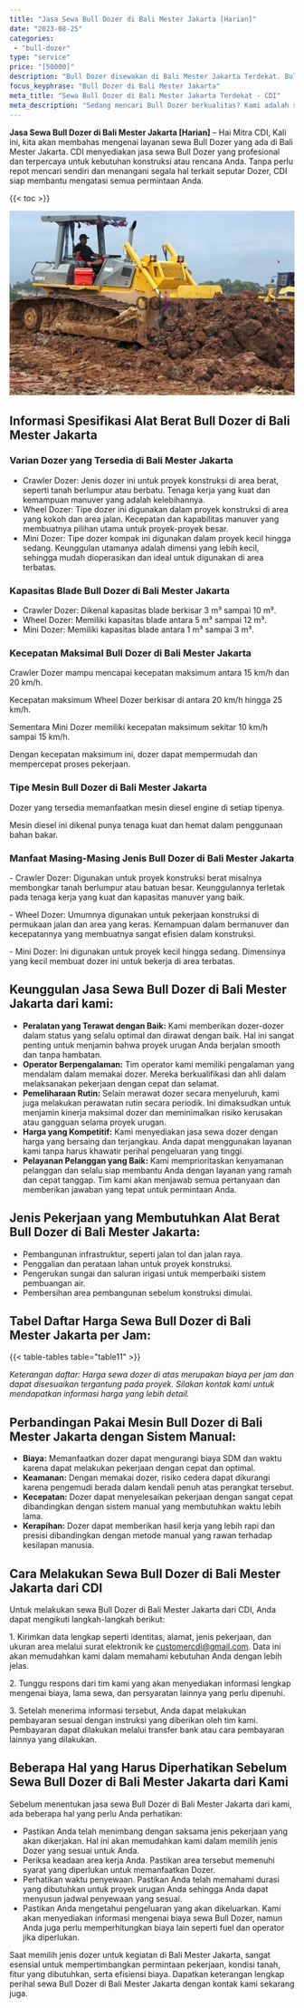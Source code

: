 ```yaml
---
title: "Jasa Sewa Bull Dozer di Bali Mester Jakarta [Harian]"
date: "2023-08-25"
categories:
 - "bull-dozer"
type: "service"
price: "[50000]"
description: "Bull Dozer disewakan di Bali Mester Jakarta Terdekat. Bull Dozer ini menjadi solusi utama dalam proyek pembangunan sebagai peralatan konstruksi powerful dan efisien. Segera konsultasikan kebutuhan Anda."
focus_keyphrase: "Bull Dozer di Bali Mester Jakarta"
meta_title: "Sewa Bull Dozer di Bali Mester Jakarta Terdekat - CDI"
meta_description: "Sedang mencari Bull Dozer berkualitas? Kami adalah solusi tepat dengan solusi optimal. Dapatkan penawaran sekarang."
---
```


**Jasa Sewa Bull Dozer di Bali Mester Jakarta [Harian]** – Hai Mitra CDI, Kali ini, kita akan membahas mengenai layanan sewa Bull Dozer yang ada di Bali Mester Jakarta. CDI menyediakan jasa sewa Bull Dozer yang profesional dan terpercaya untuk kebutuhan konstruksi atau rencana Anda. Tanpa perlu repot mencari sendiri dan menangani segala hal terkait seputar Dozer, CDI siap membantu mengatasi semua permintaan Anda.

{{< toc >}}

![Jasa Sewa Bull Dozer di Bali Mester Jakarta [Harian]](/images/bull-dozer/bull-dozer-09.jpg)

## Informasi Spesifikasi Alat Berat Bull Dozer di Bali Mester Jakarta

### Varian Dozer yang Tersedia di Bali Mester Jakarta

*   Crawler Dozer: Jenis dozer ini untuk proyek konstruksi di area berat, seperti tanah berlumpur atau berbatu. Tenaga kerja yang kuat dan kemampuan manuver yang adalah kelebihannya.
*   Wheel Dozer: Tipe dozer ini digunakan dalam proyek konstruksi di area yang kokoh dan area jalan. Kecepatan dan kapabilitas manuver yang membuatnya pilihan utama untuk proyek-proyek besar.
*   Mini Dozer: Tipe dozer kompak ini digunakan dalam proyek kecil hingga sedang. Keunggulan utamanya adalah dimensi yang lebih kecil, sehingga mudah dioperasikan dan ideal untuk digunakan di area terbatas.

### Kapasitas Blade Bull Dozer di Bali Mester Jakarta

*   Crawler Dozer: Dikenal kapasitas blade berkisar 3 m³ sampai 10 m³.
*   Wheel Dozer: Memiliki kapasitas blade antara 5 m³ sampai 12 m³.
*   Mini Dozer: Memiliki kapasitas blade antara 1 m³ sampai 3 m³.

### Kecepatan Maksimal Bull Dozer di Bali Mester Jakarta

Crawler Dozer mampu mencapai kecepatan maksimum antara 15 km/h dan 20 km/h.

Kecepatan maksimum Wheel Dozer berkisar di antara 20 km/h hingga 25 km/h.

Sementara Mini Dozer memiliki kecepatan maksimum sekitar 10 km/h sampai 15 km/h.

Dengan kecepatan maksimum ini, dozer dapat mempermudah dan mempercepat proses pekerjaan.

### Tipe Mesin Bull Dozer di Bali Mester Jakarta

Dozer yang tersedia memanfaatkan mesin diesel engine di setiap tipenya.

Mesin diesel ini dikenal punya tenaga kuat dan hemat dalam penggunaan bahan bakar.

### Manfaat Masing-Masing Jenis Bull Dozer di Bali Mester Jakarta

\- Crawler Dozer: Digunakan untuk proyek konstruksi berat misalnya membongkar tanah berlumpur atau batuan besar. Keunggulannya terletak pada tenaga kerja yang kuat dan kapasitas manuver yang baik.

\- Wheel Dozer: Umumnya digunakan untuk pekerjaan konstruksi di permukaan jalan dan area yang keras. Kemampuan dalam bermanuver dan kecepatannya yang membuatnya sangat efisien dalam konstruksi.

\- Mini Dozer: Ini digunakan untuk proyek kecil hingga sedang. Dimensinya yang kecil membuat dozer ini untuk bekerja di area terbatas.

## Keunggulan Jasa Sewa Bull Dozer di Bali Mester Jakarta dari kami:

*   **Peralatan yang Terawat dengan Baik:** Kami memberikan dozer-dozer dalam status yang selalu optimal dan dirawat dengan baik. Hal ini sangat penting untuk menjamin bahwa proyek urugan Anda berjalan smooth dan tanpa hambatan.
*   **Operator Berpengalaman:** Tim operator kami memiliki pengalaman yang mendalam dalam memakai dozer. Mereka berkualifikasi dan ahli dalam melaksanakan pekerjaan dengan cepat dan selamat.
*   **Pemeliharaan Rutin:** Selain merawat dozer secara menyeluruh, kami juga melakukan perawatan rutin secara periodik. Ini dimaksudkan untuk menjamin kinerja maksimal dozer dan meminimalkan risiko kerusakan atau gangguan selama proyek urugan.
*   **Harga yang Kompetitif:** Kami menyediakan jasa sewa dozer dengan harga yang bersaing dan terjangkau. Anda dapat menggunakan layanan kami tanpa harus khawatir perihal pengeluaran yang tinggi.
*   **Pelayanan Pelanggan yang Baik:** Kami memprioritaskan kenyamanan pelanggan dan selalu siap membantu Anda dengan layanan yang ramah dan cepat tanggap. Tim kami akan menjawab semua pertanyaan dan memberikan jawaban yang tepat untuk permintaan Anda.

## Jenis Pekerjaan yang Membutuhkan Alat Berat Bull Dozer di Bali Mester Jakarta:

*   Pembangunan infrastruktur, seperti jalan tol dan jalan raya.
*   Penggalian dan perataan lahan untuk proyek konstruksi.
*   Pengerukan sungai dan saluran irigasi untuk memperbaiki sistem pembuangan air.
*   Pembersihan area pembangunan sebelum konstruksi dimulai.

## Tabel Daftar Harga Sewa Bull Dozer di Bali Mester Jakarta per Jam:

{{< table-tables table="table11" >}}

_Keterangan daftar: Harga sewa dozer di atas merupakan biaya per jam dan dapat disesuaikan tergantung pada proyek. Silakan kontak kami untuk mendapatkan informasi harga yang lebih detail._

## Perbandingan Pakai Mesin Bull Dozer di Bali Mester Jakarta dengan Sistem Manual:

*   **Biaya:** Memanfaatkan dozer dapat mengurangi biaya SDM dan waktu karena dapat melakukan pekerjaan dengan cepat dan optimal.
*   **Keamanan:** Dengan memakai dozer, risiko cedera dapat dikurangi karena pengemudi berada dalam kendali penuh atas perangkat tersebut.
*   **Kecepatan:** Dozer dapat menyelesaikan pekerjaan dengan sangat cepat dibandingkan dengan sistem manual yang membutuhkan waktu lebih lama.
*   **Kerapihan:** Dozer dapat memberikan hasil kerja yang lebih rapi dan presisi dibandingkan dengan metode manual yang rawan terhadap kesilapan manusia.

## Cara Melakukan Sewa Bull Dozer di Bali Mester Jakarta dari CDI

Untuk melakukan sewa Bull Dozer di Bali Mester Jakarta dari CDI, Anda dapat mengikuti langkah-langkah berikut:

1\.  Kirimkan data lengkap seperti identitas, alamat, jenis pekerjaan, dan ukuran area melalui surat elektronik ke customercdi@gmail.com. Data ini akan memudahkan kami dalam memahami kebutuhan Anda dengan lebih jelas.

2\.  Tunggu respons dari tim kami yang akan menyediakan informasi lengkap mengenai biaya, lama sewa, dan persyaratan lainnya yang perlu dipenuhi.

3\.  Setelah menerima informasi tersebut, Anda dapat melakukan pembayaran sesuai dengan instruksi yang diberikan oleh tim kami. Pembayaran dapat dilakukan melalui transfer bank atau cara pembayaran lainnya yang dilakukan.

## Beberapa Hal yang Harus Diperhatikan Sebelum Sewa Bull Dozer di Bali Mester Jakarta dari Kami

Sebelum menentukan jasa sewa Bull Dozer di Bali Mester Jakarta dari kami, ada beberapa hal yang perlu Anda perhatikan:

*   Pastikan Anda telah menimbang dengan saksama jenis pekerjaan yang akan dikerjakan. Hal ini akan memudahkan kami dalam memilih jenis Dozer yang sesuai untuk Anda.
*   Periksa keadaan area kerja Anda. Pastikan area tersebut memenuhi syarat yang diperlukan untuk memanfaatkan Dozer.
*   Perhatikan waktu penyewaan. Pastikan Anda telah memahami durasi yang dibutuhkan untuk proyek urugan Anda sehingga Anda dapat menyusun jadwal penyewaan yang sesuai.
*   Pastikan Anda mengetahui pengeluaran yang akan dikeluarkan. Kami akan menyediakan informasi mengenai biaya sewa Bull Dozer, namun Anda juga perlu memperhitungkan biaya lain seperti fuel dan operator jika diperlukan.

Saat memilih jenis dozer untuk kegiatan di Bali Mester Jakarta, sangat esensial untuk mempertimbangkan permintaan pekerjaan, kondisi tanah, fitur yang dibutuhkan, serta efisiensi biaya. Dapatkan keterangan lengkap perihal sewa Bull Dozer di Bali Mester Jakarta dengan kontak kami sekarang juga.